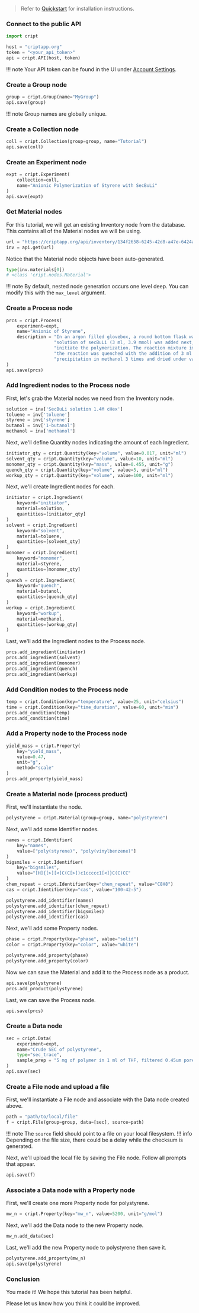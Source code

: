 > Refer to [Quickstart](./quickstart.md) for installation instructions.

### Connect to the public API
``` py
import cript

host = "criptapp.org"
token = "<your_api_token>"  
api = cript.API(host, token)
```
!!! note
    Your API token can be found in the UI under [Account Settings](https://criptapp.org/settings/).


### Create a Group node
``` py
group = cript.Group(name="MyGroup")
api.save(group)
```
!!! note
    Group names are globally unique.

### Create a Collection node
``` py
coll = cript.Collection(group=group, name="Tutorial")
api.save(coll)
```

### Create an Experiment node
``` py
expt = cript.Experiment(
    collection=coll, 
    name="Anionic Polymerization of Styrene with SecBuLi"
)
api.save(expt)
```

### Get Material nodes
For this tutorial, we will get an existing Inventory node from the database.  
This contains all of the Material nodes we will be using.
``` py
url = "https://criptapp.org/api/inventory/134f2658-6245-42d8-a47e-6424aa3472b4/"
inv = api.get(url)
```

Notice that the Material node objects have been auto-generated.
``` py
type(inv.materials[0])
# <class 'cript.nodes.Material'>
```
!!! note
    By default, nested node generation occurs one level deep. You can modify this with the `max_level` argument.


### Create a Process node
``` py
prcs = cript.Process(
    experiment=expt, 
    name="Anionic of Styrene",
    description = "In an argon filled glovebox, a round bottom flask was filled with 216 ml of dried toluene. The "
                  "solution of secBuLi (3 ml, 3.9 mmol) was added next, followed by styrene (22.3 g, 176 mmol) to "
                  "initiate the polymerization. The reaction mixture immediately turned orange. After 30 min, "
                  "the reaction was quenched with the addition of 3 ml of methanol. The polymer was isolated by "
                  "precipitation in methanol 3 times and dried under vacuum."
)
api.save(prcs)
```

### Add Ingredient nodes to the Process node
First, let's grab the Material nodes we need from the Inventory node.
``` py
solution = inv['SecBuLi solution 1.4M cHex']
toluene = inv['toluene']
styrene = inv['styrene']
butanol = inv['1-butanol']
methanol = inv['methanol']
```
Next, we'll define Quantity nodes indicating the amount of each Ingredient.
``` py
initiator_qty = cript.Quantity(key="volume", value=0.017, unit="ml")
solvent_qty = cript.Quantity(key="volume", value=10, unit="ml")
monomer_qty = cript.Quantity(key="mass", value=0.455, unit="g")
quench_qty = cript.Quantity(key="volume", value=5, unit="ml")
workup_qty = cript.Quantity(key="volume", value=100, unit="ml")
```
Next, we'll create Ingredient nodes for each.
``` py
initiator = cript.Ingredient(
    keyword="initiator", 
    material=solution, 
    quantities=[initiator_qty]
)
solvent = cript.Ingredient(
    keyword="solvent", 
    material=toluene, 
    quantities=[solvent_qty]
)
monomer = cript.Ingredient(
    keyword="monomer", 
    material=styrene, 
    quantities=[monomer_qty]
)
quench = cript.Ingredient(
    keyword="quench", 
    material=butanol, 
    quantities=[quench_qty]
)
workup = cript.Ingredient(
    keyword="workup", 
    material=methanol, 
    quantities=[workup_qty]
)
```
Last, we'll add the Ingredient nodes to the Process node.
``` py
prcs.add_ingredient(initiator)
prcs.add_ingredient(solvent)
prcs.add_ingredient(monomer)
prcs.add_ingredient(quench)
prcs.add_ingredient(workup)
```

### Add Condition nodes to the Process node
``` py
temp = cript.Condition(key="temperature", value=25, unit="celsius")
time = cript.Condition(key="time_duration", value=60, unit="min")
prcs.add_condition(temp)
prcs.add_condition(time)
```

### Add a Property node to the Process node
``` py
yield_mass = cript.Property(
    key="yield_mass", 
    value=0.47, 
    unit="g", 
    method="scale"
)
prcs.add_property(yield_mass)
```

### Create a Material node (process product)
First, we'll instantiate the node.
``` py
polystyrene = cript.Material(group=group, name="polystyrene")
```
Next, we'll add some Identifier nodes.
``` py
names = cript.Identifier(
    key="names", 
    value=["poly(styrene)", "poly(vinylbenzene)"]
)
bigsmiles = cript.Identifier(
    key="bigsmiles", 
    value="[H]{[>][<]C(C[>])c1ccccc1[<]}C(C)CC"
)
chem_repeat = cript.Identifier(key="chem_repeat", value="C8H8")
cas = cript.Identifier(key="cas", value="100-42-5")

polystyrene.add_identifier(names)
polystyrene.add_identifier(chem_repeat)
polystyrene.add_identifier(bigsmiles)
polystyrene.add_identifier(cas)
```
Next, we'll add some Property nodes.
``` py
phase = cript.Property(key="phase", value="solid")
color = cript.Property(key="color", value="white")

polystyrene.add_property(phase)
polystyrene.add_property(color)
```
Now we can save the Material and add it to the Process node as a product.
``` py
api.save(polystyrene)
prcs.add_product(polystyrene)
```
Last, we can save the Process node.
``` py
api.save(prcs)
```

### Create a Data node
``` py
sec = cript.Data(
    experiment=expt, 
    name="Crude SEC of polystyrene", 
    type="sec_trace",
    sample_prep = "5 mg of polymer in 1 ml of THF, filtered 0.45um pores.",
)
api.save(sec)
```

### Create a File node and upload a file
First, we'll instantiate a File node and associate with the Data node created above.
``` py
path = "path/to/local/file"
f = cript.File(group=group, data=[sec], source=path)
```
!!! note
    The `source` field should point to a file on your local filesystem. 
!!! info
    Depending on the file size, there could be a delay while the checksum is generated.

Next, we'll upload the local file by saving the File node. Follow all prompts that appear.
``` py
api.save(f)
```

### Associate a Data node with a Property node
First, we'll create one more Property node for polystyrene.
``` py
mw_n = cript.Property(key="mw_n", value=5200, unit="g/mol")
```
Next, we'll add the Data node to the new Property node.
``` py
mw_n.add_data(sec)
```
Last, we'll add the new Property node to polystyrene then save it.
``` py
polystyrene.add_property(mw_n)
api.save(polystyrene)
```

### Conclusion
You made it! We hope this tutorial has been helpful.  

Please let us know how you think it could be improved.
